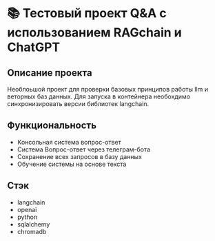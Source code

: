 # 📚 Тестовый проект Q&A с использованием RAGchain и ChatGPT

## Описание проекта
Необлоьшой проект для проверки базовых принципов работы llm и веторных баз данных.  Для запуска в контейнера необохдимо синхронизировать версии библиотек langchain.
## Функциональность
- Консольная система вопрос-ответ
- Система Вопрос-ответ через телеграм-бота
- Сохранение всех запросов в базу данных
- Обучение системы на основе текста

## Стэк
- langchain
- openai
- python
- sqlalchemy
- chromadb
